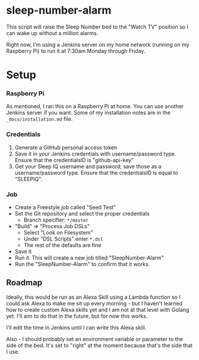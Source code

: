 # sleep-number-alarm

This script will raise the Sleep Number bed to the "Watch TV" position so I can wake up without a million alarms.

Right now, I'm using a Jenkins server on my home network (running on my Raspberry Pi) to run it at 7:30am Monday through Friday. 

# Setup

### Raspberry Pi

As mentioned, I ran this on a Raspberry Pi at home. You can use another Jenkins server if you want. Some of my installation notes are in the `_docs/installation.md` file.

### Credentials

1. Generate a GitHub personal access token
2. Save it in your Jenkins credentials with username/password type. Ensure that the credentialsID is "github-api-key"
3. Get your Sleep IQ username and password; save those as a username/password type. Ensure that the credentialsID is equal to "SLEEPIQ".

### Job

* Create a Freestyle job called "Seed Test"
* Set the Git repository and select the proper credentials
    * Branch specifier: `*/master`
* "Build" => "Process Job DSLs"
    * Select "Look on Filesystem"
    * Under "DSL Scripts" enter `*.dsl`
    * The rest of the defaults are fine
* Save it
* Run it. This will create a new job titled "SleepNumber-Alarm"
* Run the "SleepNumber-Alarm" to confirm that it works.

## Roadmap

Ideally, this would be run as an Alexa Skill using a Lambda function so I could ask Alexa to make me sit up every morning - but I haven't learned how to create custom Alexa skills yet and I am not at that level with Golang yet. I'll aim to do that in the future, but for now this works.

I'll edit the time in Jenkins until I can write this Alexa skill.

Also - I should probably set an environment variable or parameter to the side of the bed. It's set to "right" at the moment because that's the side that I use.